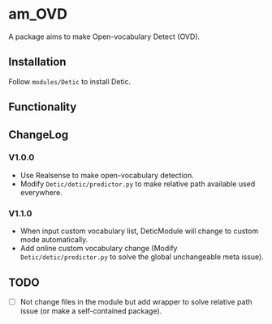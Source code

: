 # am_OVD
A package aims to make Open-vocabulary Detect (OVD).

## Installation
Follow `modules/Detic` to install Detic.

## Functionality

## ChangeLog
### V1.0.0
+ Use Realsense to make open-vocabulary detection.
+ Modify `Detic/detic/predictor.py` to make relative path available used everywhere.
### V1.1.0
+ When input custom vocabulary list, DeticModule will change to custom mode automatically.
+ Add online custom vocabulary change (Modify `Detic/detic/predictor.py` to solve the global unchangeable meta issue).

## TODO 
- [ ] Not change files in the module but add wrapper to solve relative path issue (or make a self-contained package).

